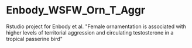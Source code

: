 # Enbody_WSFW_Orn_T_Aggr
Rstudio project for Enbody et al. "Female ornamentation is associated with higher levels of territorial aggression and circulating testosterone in a tropical passerine bird"
